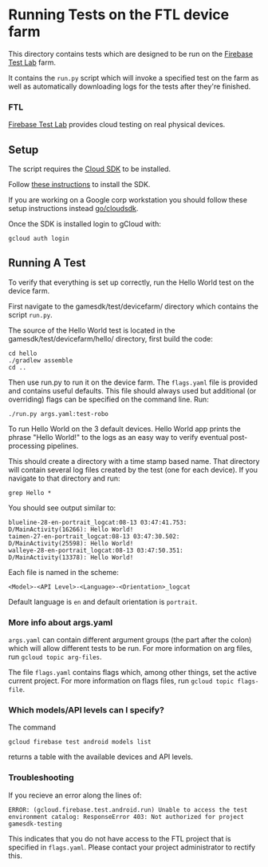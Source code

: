 # Running Tests on the FTL device farm

This directory contains tests which are designed to be run on the
[Firebase Test Lab](https://firebase.google.com/docs/test-lab) farm.

It contains the `run.py` script which will invoke a specified test on the farm as
well as automatically downloading logs for the tests after they're finished.

### FTL

[Firebase Test Lab](https://firebase.google.com/docs/test-lab) provides cloud
testing on real physical devices.

## Setup

The script requires the [Cloud SDK](http://cloud/sdk/) to be installed.

Follow [these instructions](http://cloud/sdk/install)  to install the SDK.

If you are working on a Google corp workstation you should follow these setup
instructions instead [go/cloudsdk](http://go/cloudsdk).

Once the SDK is installed login to gCloud with:

```
gcloud auth login
```

## Running A Test

To verify that everything is set up correctly, run the Hello World test on the
device farm.

First navigate to the gamesdk/test/devicefarm/ directory which contains the
script `run.py`.

The source of the Hello World test is located in the gamesdk/test/devicefarm/hello/
directory, first build the code:

```
cd hello
./gradlew assemble
cd ..
```

Then use run.py to run it on the device farm. The `flags.yaml` file is provided and
contains useful defaults. This file should always used but additional (or overriding)
flags can be specified on the command line. Run:

```
./run.py args.yaml:test-robo
```

To run Hello World on the 3 default devices.
Hello World app prints the phrase "Hello World!" to the logs as an
easy way to verify eventual post-processing pipelines.

This should create a directory with a time stamp based name. That directory will
contain several log files created by the test (one for each device). If you
navigate to that directory and run:

```
grep Hello *
```

You should see output similar to:

    blueline-28-en-portrait_logcat:08-13 03:47:41.753: D/MainActivity(16266): Hello World!
    taimen-27-en-portrait_logcat:08-13 03:47:30.502: D/MainActivity(25598): Hello World!
    walleye-28-en-portrait_logcat:08-13 03:47:50.351: D/MainActivity(13378): Hello World!

Each file is named in the scheme:

```
<Model>-<API Level>-<Language>-<Orientation>_logcat
```

Default language is `en` and default orientation is `portrait`.

### More info about args.yaml

`args.yaml` can contain different argument groups (the part after the colon)
which will allow different tests to be run. For more information on arg files,
run `gcloud topic arg-files`.

The file `flags.yaml` contains flags which, among other things, set the active
current project. For more information on flags files, run `gcloud topic flags-file`.

### Which models/API levels can I specify?

The command

```
gcloud firebase test android models list
```

returns a table with the available devices and API levels.

### Troubleshooting

If you recieve an error along the lines of:

```
ERROR: (gcloud.firebase.test.android.run) Unable to access the test environment catalog: ResponseError 403: Not authorized for project gamesdk-testing
```

This indicates that you do not have access to the FTL project that is specified
in `flags.yaml`. Please contact your project administrator to rectify this.


